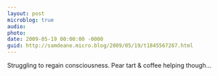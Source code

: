 ```yaml
---
layout: post
microblog: true
audio: 
photo: 
date: 2009-05-19 00:00:00 -0000
guid: http://samdeane.micro.blog/2009/05/19/t1845567267.html
---
```

Struggling to regain consciousness. Pear tart &amp; coffee helping though...
